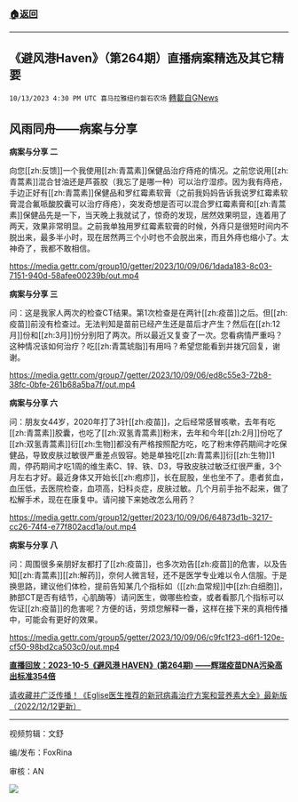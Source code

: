 ###  [:house:返回](README.md)
---


## 《避风港Haven》（第264期）直播病案精选及其它精要
`10/13/2023 4:30 PM UTC 喜马拉雅纽约磐石农场` [轉載自GNews](https://gnews.org/articles/1829758)


## **风雨同舟——病案与分享**

**病案与分享 二**

向您[[zh:反馈]]一个我使用[[zh:青蒿素]]保健品治疗痔疮的情况。之前您说用[[zh:青蒿素]]混合甘油还是芦荟胶（我忘了是哪一种）可以治疗湿疹。因为我有痔疮，手边正好有[[zh:青蒿素]]保健品和罗红霉素软膏（之前我妈妈告诉我说罗红霉素软膏混合氟哌酸胶囊可以治疗痔疮），突发奇想是否可以混合罗红霉素膏和[[zh:青蒿素]]保健品先是一下，当天晚上我就试了，惊奇的发现，居然效果明显，连着用了两天，效果非常明显。之前我单独用罗红霉素软膏的时候，外痔只是很短时间内不脱出来，最多半小时，现在居然两三个小时也不会脱出来，而且外痔也缩小了。太神奇了，我都不敢相信。

https://media.gettr.com/group10/getter/2023/10/09/06/1dada183-8c03-7151-940d-58afee00239b/out.mp4


**病案与分享 三**

问：这是我家人两次的检查CT结果。第1次检查是在两针[[zh:疫苗]]之后。但[[zh:疫苗]]前没有检查过。无法判知是苗前已经产生还是苗后才产生？然后在[[zh:12月]]份和[[zh:3月]]份分别阳了两次。所以最近又复查了一次。您看病情严重吗？这种情况该如何治疗？吃[[zh:青蒿琥脂]]有用吗？希望您能看到并拨冗回复，谢谢。

https://media.gettr.com/group7/getter/2023/10/09/06/ed8c55e3-72b8-38fc-0bfe-261b68a5ba7f/out.mp4


**病案与分享 六**

问：朋友女44岁，2020年打了3针[[zh:疫苗]]，之后经常感冒咳嗽，去年有吃[[zh:青蒿素]]胶囊，也吃了[[zh:双氢青蒿素]]粉末，去年和今年[[zh:2月]]份吃了[[zh:双氢青蒿素]]衍[[zh:生物]]都没有严格按照配方吃，吃了粉末停药期间才吃保健品，导致皮肤过敏很严重差点毁容。她是单独吃[[zh:青蒿素]]衍[[zh:生物]]1周，停药期间才吃1周的维生素C、锌、铁、D3，导致皮肤过敏泛红很严重，3个月左右才好。最近身体又开始长[[zh:疱疹]]，长在屁股，坐也坐不了。患者贫血，血压低，去医院检查，血项高，妇科炎症，皮肤过敏。几个月前手抬不起来，做了松解手术，现在在康复中。请问接下来她改怎么用药？

https://media.gettr.com/group12/getter/2023/10/09/06/64873d1b-3217-cc26-74f4-e77f802acd1a/out.mp4


**病案与分享 八**

问：周围很多亲朋好友都打了[[zh:疫苗]]，也多次劝告[[zh:疫苗]]的危害，以及告知[[zh:青蒿素]][[zh:解药]]，奈何人微言轻，还不是医学专业难以令人信服。于是换思路，建议他们体检，提前告知某几个指标如（[[zh:血常规]]中[[zh:白细胞]]，肺部CT是否有结节，心肌酶等）请问医生，做哪些检查，或者看那几个指标可以佐证[[zh:疫苗]]的危害呢？方便的话，劳烦您解释一番，这样在接下来的真相传播中，可能会有更好的效果。

https://media.gettr.com/group5/getter/2023/10/09/06/c9fc1f23-d6f1-120e-cf50-98bd2ca503c0/out.mp4


**[直播回放：2023-10-5《避风港 HAVEN》(第264期) ——辉瑞疫苗DNA污染高出标准354倍](https://gettr.com/post/p2rxcqf4a81)**

[请收藏并广泛传播！《Eglise医生推荐的新冠病毒治疗方案和营养素大全》最新版（2022/12/12更新）](https://gettr.com/post/p21jgqd506b)

--------------

视频剪辑：文舒

编/发布：FoxRina

审核：AN

![](https://i.imgur.com/RvJYlUE.jpg)
